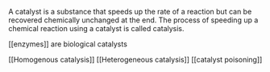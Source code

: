 A catalyst is a substance that speeds up the rate of a reaction but can be recovered chemically unchanged at the end. The process of speeding up a chemical reaction using a catalyst is called catalysis. 

[[enzymes]] are biological catalysts

[[Homogenous catalysis]]
[[Heterogeneous catalysis]]
[[catalyst poisoning]]